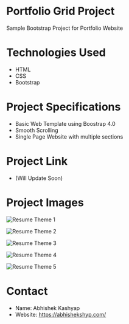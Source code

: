 # Portfolio Grid Project
Sample Bootstrap Project for Portfolio Website

# Technologies Used
- HTML
- CSS
- Bootstrap

# Project Specifications 
- Basic Web Template using Boostrap 4.0
- Smooth Scrolling
- Single Page Website with multiple sections

# Project Link
- (Will Update Soon)

# Project Images
![Resume Theme 1](https://user-images.githubusercontent.com/71214929/169639415-e87d9db4-1d7f-464a-82b5-e76f32bdb6a0.png)

![Resume Theme 2](https://user-images.githubusercontent.com/71214929/169639419-b2f8c166-87aa-4607-bffd-67716c5b97b6.png)

![Resume Theme 3](https://user-images.githubusercontent.com/71214929/169639426-78da5ea4-0c54-4e0d-90fa-946a09334548.png)

![Resume Theme 4](https://user-images.githubusercontent.com/71214929/169639433-a4f41e38-8f94-4bf6-a08e-5e4b88b95dea.png)

![Resume Theme 5](https://user-images.githubusercontent.com/71214929/169639434-6454b59c-847e-446c-bf2b-46cd03c07e16.png)


# Contact
- Name: Abhishek Kashyap
- Website: https://abhishekshyp.com/
